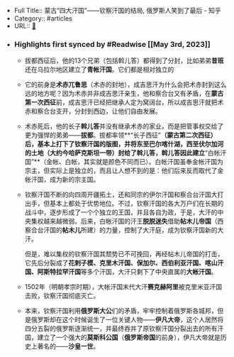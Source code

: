 - Full Title:: 蒙古“四大汗国”——钦察汗国的结局, 俄罗斯人笑到了最后 - 知乎
- Category:: #articles
- URL:: [🔗](https://zhuanlan.zhihu.com/p/34630103)
- ### Highlights first synced by #Readwise [[May 3rd, 2023]]
    - 拔都西征后，他的13个兄弟（包括斡儿答）都得到了分封，比如弟弟**昔班**还在乌拉尔地区建立了**青帐汗国**。它们都是相对独立的
    - 它的前身是**术赤兀鲁思**（术赤的封地），成吉思汗为什么会把术赤封到这么远的地方呢？因为术赤并非成吉思汗亲生，他和察合台又有矛盾，在**蒙古第一次西征**前，成吉思汗已经把继承人定为窝阔台，所以成吉思汗就把术赤和察合台支开，分封到西边，让他们自由发展。
    - 术赤死后，他的长子**斡儿答**并没有继承术赤的家业，而是把管事权交给了更为强悍的弟弟——**拔都**。拔都率领**“长子西征”**（蒙古第二次西征）后，基本上打下了钦察汗国的版图，并将东至巴尔喀什湖，西至伏尔加河的土地（大约今哈萨克斯坦一带）封给了斡儿答，斡儿答因此建立**“白帐汗国”**（金帐、白帐，其实就是颜色不同而已）。白帐汗国虽奉金帐汗国为宗主，但实际上是独立的，而且让人想不到的是：他们后来反而取代了金帐汗国，成为新的宗主国。
    - 钦察汗国不断的向四周开疆拓土，还和同宗的伊尔汗国和察合台汗国大打出手，但基本上都处于优势地位。不过，钦察汗国的各大万户们在长期的战斗中，逐步形成了一个个独立的王国，并且各自为政，于是，大汗的中央集权越来越微弱。后来，白帐汗国的汗王**脱脱迷失**借助**帖木儿帝国**（西察合台汗国的**帖木儿**所建）的力量，控制了大汗庭，成为钦察汗国新的大汗。
      
      但是，难以集权的钦察汗国其颓势已不可挽回，再经帖木儿帝国的打击，它先后分裂成了**花剌子模、克里木汗国、保加尔、西伯利亚汗国、喀山汗国、阿斯特拉罕汗国**等多个汗国，大汗只剩下了中央直属的**大帐汗国**。
    - 1502年（明朝孝宗时期），大帐汗国末代大汗**赛克赫阿里**被克里米亚汗国击败，钦察汗国彻底灭亡。
    - 本来，钦察汗国利用**俄罗斯大公**们的矛盾，牢牢控制着俄罗斯各城邦，但是俄罗斯却在这个时候诞生了一位关键人物——**伊凡大帝**，这个人居然将四分五裂的俄罗斯逐渐统一，并最终吞并了原钦察汗国分裂出去的所有汗国，建立了一个强大的**莫斯科公国**（**俄罗斯帝国**的前身），伊凡大帝就是历史上著名的——**沙皇一世**。
